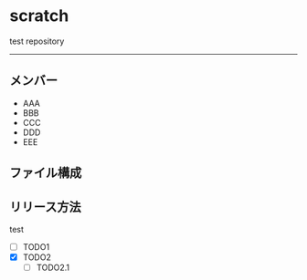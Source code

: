 # scratch
test repository

---

## メンバー
* AAA
* BBB
* CCC
* DDD 
* EEE

## ファイル構成

## リリース方法
test

- [ ] TODO1
- [x] TODO2
    - [ ] TODO2.1
